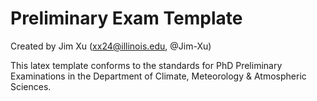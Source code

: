 # Preliminary Exam Template

Created by Jim Xu (xx24@illinois.edu, @Jim-Xu)

This latex template conforms to the standards for PhD Preliminary Examinations in the Department of Climate, Meteorology & Atmospheric Sciences.
